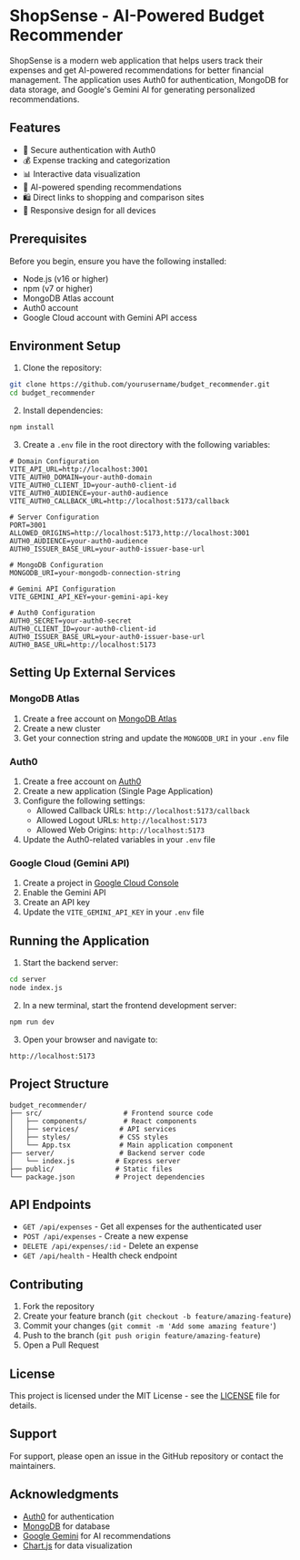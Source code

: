 # ShopSense - AI-Powered Budget Recommender

ShopSense is a modern web application that helps users track their expenses and get AI-powered recommendations for better financial management. The application uses Auth0 for authentication, MongoDB for data storage, and Google's Gemini AI for generating personalized recommendations.

## Features

- 🔐 Secure authentication with Auth0
- 💰 Expense tracking and categorization
- 📊 Interactive data visualization
- 🤖 AI-powered spending recommendations
- 🛍️ Direct links to shopping and comparison sites
- 📱 Responsive design for all devices

## Prerequisites

Before you begin, ensure you have the following installed:
- Node.js (v16 or higher)
- npm (v7 or higher)
- MongoDB Atlas account
- Auth0 account
- Google Cloud account with Gemini API access

## Environment Setup

1. Clone the repository:
```bash
git clone https://github.com/yourusername/budget_recommender.git
cd budget_recommender
```

2. Install dependencies:
```bash
npm install
```

3. Create a `.env` file in the root directory with the following variables:
```env
# Domain Configuration
VITE_API_URL=http://localhost:3001
VITE_AUTH0_DOMAIN=your-auth0-domain
VITE_AUTH0_CLIENT_ID=your-auth0-client-id
VITE_AUTH0_AUDIENCE=your-auth0-audience
VITE_AUTH0_CALLBACK_URL=http://localhost:5173/callback

# Server Configuration
PORT=3001
ALLOWED_ORIGINS=http://localhost:5173,http://localhost:3001
AUTH0_AUDIENCE=your-auth0-audience
AUTH0_ISSUER_BASE_URL=your-auth0-issuer-base-url

# MongoDB Configuration
MONGODB_URI=your-mongodb-connection-string

# Gemini API Configuration
VITE_GEMINI_API_KEY=your-gemini-api-key

# Auth0 Configuration
AUTH0_SECRET=your-auth0-secret
AUTH0_CLIENT_ID=your-auth0-client-id
AUTH0_ISSUER_BASE_URL=your-auth0-issuer-base-url
AUTH0_BASE_URL=http://localhost:5173
```

## Setting Up External Services

### MongoDB Atlas
1. Create a free account on [MongoDB Atlas](https://www.mongodb.com/cloud/atlas)
2. Create a new cluster
3. Get your connection string and update the `MONGODB_URI` in your `.env` file

### Auth0
1. Create a free account on [Auth0](https://auth0.com)
2. Create a new application (Single Page Application)
3. Configure the following settings:
   - Allowed Callback URLs: `http://localhost:5173/callback`
   - Allowed Logout URLs: `http://localhost:5173`
   - Allowed Web Origins: `http://localhost:5173`
4. Update the Auth0-related variables in your `.env` file

### Google Cloud (Gemini API)
1. Create a project in [Google Cloud Console](https://console.cloud.google.com)
2. Enable the Gemini API
3. Create an API key
4. Update the `VITE_GEMINI_API_KEY` in your `.env` file

## Running the Application

1. Start the backend server:
```bash
cd server
node index.js
```

2. In a new terminal, start the frontend development server:
```bash
npm run dev
```

3. Open your browser and navigate to:
```
http://localhost:5173
```

## Project Structure

```
budget_recommender/
├── src/                    # Frontend source code
│   ├── components/         # React components
│   ├── services/          # API services
│   ├── styles/            # CSS styles
│   └── App.tsx            # Main application component
├── server/                # Backend server code
│   └── index.js          # Express server
├── public/               # Static files
└── package.json          # Project dependencies
```

## API Endpoints

- `GET /api/expenses` - Get all expenses for the authenticated user
- `POST /api/expenses` - Create a new expense
- `DELETE /api/expenses/:id` - Delete an expense
- `GET /api/health` - Health check endpoint

## Contributing

1. Fork the repository
2. Create your feature branch (`git checkout -b feature/amazing-feature`)
3. Commit your changes (`git commit -m 'Add some amazing feature'`)
4. Push to the branch (`git push origin feature/amazing-feature`)
5. Open a Pull Request

## License

This project is licensed under the MIT License - see the [LICENSE](LICENSE) file for details.

## Support

For support, please open an issue in the GitHub repository or contact the maintainers.

## Acknowledgments

- [Auth0](https://auth0.com) for authentication
- [MongoDB](https://www.mongodb.com) for database
- [Google Gemini](https://cloud.google.com/vertex-ai) for AI recommendations
- [Chart.js](https://www.chartjs.org) for data visualization
